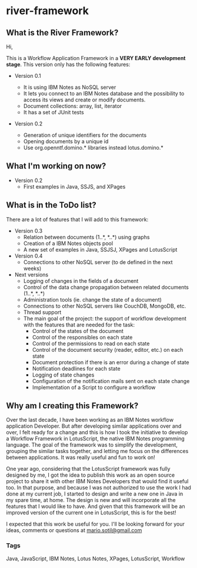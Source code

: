 # river-framework

## What is the River Framework?

Hi, 

This is a Workflow Application Framework in a **VERY EARLY development stage**. This version only has the following features: 

- Version 0.1
  - It is using IBM Notes as NoSQL server
  - It lets you connect to an IBM Notes database and the possibility to access its views and create or modify documents.
  - Document collections: array, list, iterator
  - It has a set of JUnit tests

- Version 0.2
  - Generation of unique identifiers for the documents
  - Opening documents by a unique id
  - Use org.openntf.domino.\* libraries instead lotus.domino.\*

## What I'm working on now?

- Version 0.2
  - First examples in Java, SSJS, and XPages

## What is in the ToDo list?

There are a lot of features that I will add to this framework:

- Version 0.3
  - Relation between documents (1..\*, \*..\*) using graphs
  - Creation of a IBM Notes objects pool
  - A new set of examples in Java, SSJSJ, XPages and LotusScript
- Version 0.4
  - Connections to other NoSQL server (to de defined in the next weeks)
- Next versions
  - Logging of changes in the fields of a document
  - Control of the data change propagation between related documents (1..\*, \*..\*)
  - Administration tools (ie. change the state of a document)
  - Connections to other NoSQL servers like CouchDB, MongoDB, etc.
  - Thread support
  - The main goal of the project: the support of workflow development with the features that are needed for the task:
    - Control of the states of the document
    - Control of the responsibles on each state
    - Control of the permissions to read on each state
    - Control of the document security (reader, editor, etc.) on each state
    - Document protection if there is an error during a change of state
    - Notification deadlines for each state
    - Logging of state changes
    - Configuration of the notification mails sent on each state change
    - Implementation of a Script to configure a workflow
  

## Why am I creating this Framework?

Over the last decade, I have been working as an IBM Notes workflow application Developer. But after developing similar applications over and over, I felt ready for a change and this is how I took the initiative to develop a Workflow Framework in LotusScript, the native IBM Notes programming language. The goal of the framework was to simplify the development, grouping the similar tasks together, and letting me focus on the differences between applications. It was really useful and fun to work on!

One year ago, considering that the LotusScript framework was fully designed by me, I got the idea to publish this work as an open source project to share it with other IBM Notes Developers that would find it useful too. In that purpose, and because I was not authorized to use the work I had done at my current job, I started to design and write a new one in Java in my spare time, at home. The design is new and will incorporate all the features that I would like to have. And given that this framework will be an improved version of the current one in LotusScript, this is for the best!

I expected that this work be useful for you. I'll be looking forward for your ideas, comments or questions at mario.sotil@gmail.com


### Tags

Java, JavaScript, IBM Notes, Lotus Notes, XPages, LotusScript, Workflow




